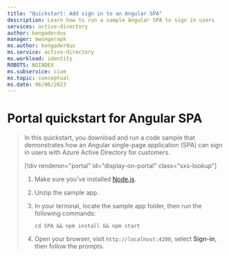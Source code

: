 ```yaml
---
title: "Quickstart: Add sign in to an Angular SPA"
description: Learn how to run a sample Angular SPA to sign in users
services: active-directory
author: kengaderdus
manager: mwongerapk
ms.author: kengaderdus
ms.service: active-directory
ms.workload: identity
ROBOTS: NOINDEX
ms.subservice: ciam
ms.topic: conceptual
ms.date: 06/06/2023
---
```


# Portal quickstart for Angular SPA

> In this quickstart, you download and run a code sample that demonstrates how an Angular single-page application (SPA) can sign in users with Azure Active Directory for customers.
>
> [!div renderon="portal" id="display-on-portal" class="sxs-lookup"]
> 1. Make sure you've installed [Node.js](https://nodejs.org/en/download/).
>
> 1. Unzip the sample app.
>
> 1. In your terminal, locate the sample app folder, then run the following commands:
>
>     ```console
>     cd SPA && npm install && npm start
>     ```
>
> 1. Open your browser, visit `http://localhost:4200`, select **Sign-in**, then follow the prompts.
>
